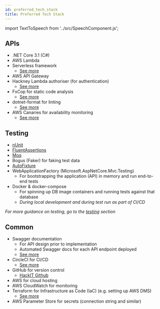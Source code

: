 ```yaml
---
id: preferred_tech_stack
title: Preferred Tech Stack
---
```

import TextToSpeech from '../src/SpeechComponent.js';

<TextToSpeech>

## APIs

- .NET Core 3.1 (C#)
- AWS Lambda
- Serverless framework
  * [See more](/serverless_lambda)
- AWS API Gateway
- Hackney Lambda authoriser (for authentication)
  * [See more](/lambda_authoriser)
- FxCop for static code analysis
  * [See more](/static_code_analysis)
- dotnet-format for linting
  * [See more](/linting)
- AWS Canaries for availability monitoring
  * [See more](/uptime_monitoring)

## Testing

- [nUnit](https://nunit.org/)
- [FluentAssertions](https://fluentassertions.com/introduction)
- [Moq](https://github.com/Moq/moq4/wiki/Quickstart)
- Bogus (Faker) for faking test data
- [AutoFixture](https://github.com/AutoFixture/AutoFixture)
- WebApplicationFactory (Microsoft.AspNetCore.Mvc.Testing)
  * For bootstrapping the application (API) in memory and run end-to-end tests
- Docker & docker-compose
    * For spinning up DB image containers and running tests against that database 
    * _During local development and during test run as part of CI/CD_

*For more guidance on testing, go to the [testing](/tdd) section*

## Common

- Swagger documentation
  * For API design prior to implementation
  * Automated Swagger docs for each API endpoint deployed
  * [See more](/documentation)
- CircleCI for CI/CD
  * [See more](/deployment_pipeline)
- GitHub for version control
  * [HackIT Github](https://github.com/LBHackney-IT)
- AWS for cloud hosting
- AWS CloudWatch for monitoring
- Terraform for Infrastructure as Code (IaC) (e.g. setting up AWS DMS)
  * [See more](/infrastructure)
- AWS Parameter Store for secrets (connection string and similar)

</TextToSpeech>